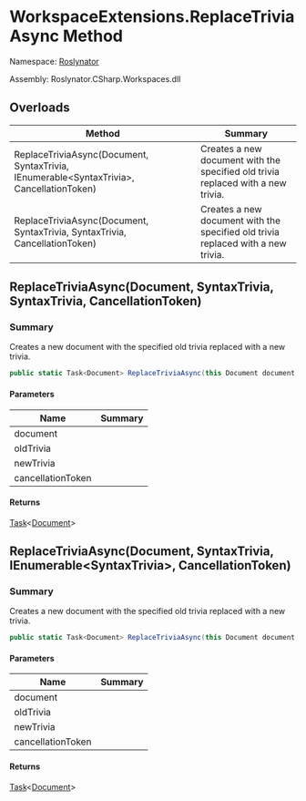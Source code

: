# WorkspaceExtensions\.ReplaceTriviaAsync Method

Namespace: [Roslynator](../../README.md)

Assembly: Roslynator\.CSharp\.Workspaces\.dll

## Overloads

| Method | Summary |
| ------ | ------- |
| ReplaceTriviaAsync\(Document, SyntaxTrivia, IEnumerable\<SyntaxTrivia>, CancellationToken\) | Creates a new document with the specified old trivia replaced with a new trivia\. |
| ReplaceTriviaAsync\(Document, SyntaxTrivia, SyntaxTrivia, CancellationToken\) | Creates a new document with the specified old trivia replaced with a new trivia\. |

## ReplaceTriviaAsync\(Document, SyntaxTrivia, SyntaxTrivia, CancellationToken\)

### Summary

Creates a new document with the specified old trivia replaced with a new trivia\.

```csharp
public static Task<Document> ReplaceTriviaAsync(this Document document, SyntaxTrivia oldTrivia, SyntaxTrivia newTrivia, CancellationToken cancellationToken = default(CancellationToken))
```

#### Parameters

| Name | Summary |
| ---- | ------- |
| document | |
| oldTrivia | |
| newTrivia | |
| cancellationToken | |

#### Returns

[Task](https://docs.microsoft.com/en-us/dotnet/api/system.threading.tasks.task-1)\<[Document](https://docs.microsoft.com/en-us/dotnet/api/microsoft.codeanalysis.document)>


## ReplaceTriviaAsync\(Document, SyntaxTrivia, IEnumerable\<SyntaxTrivia>, CancellationToken\)

### Summary

Creates a new document with the specified old trivia replaced with a new trivia\.

```csharp
public static Task<Document> ReplaceTriviaAsync(this Document document, SyntaxTrivia oldTrivia, IEnumerable<SyntaxTrivia> newTrivia, CancellationToken cancellationToken = default(CancellationToken))
```

#### Parameters

| Name | Summary |
| ---- | ------- |
| document | |
| oldTrivia | |
| newTrivia | |
| cancellationToken | |

#### Returns

[Task](https://docs.microsoft.com/en-us/dotnet/api/system.threading.tasks.task-1)\<[Document](https://docs.microsoft.com/en-us/dotnet/api/microsoft.codeanalysis.document)>


